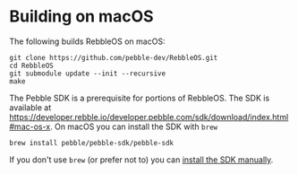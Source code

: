 # Building on macOS

The following builds RebbleOS on macOS:

    git clone https://github.com/pebble-dev/RebbleOS.git
    cd RebbleOS
    git submodule update --init --recursive
    make

The Pebble SDK is a prerequisite for portions of RebbleOS. The
SDK is available at <https://developer.rebble.io/developer.pebble.com/sdk/download/index.html#mac-os-x>.
On macOS you can install the SDK with `brew`

    brew install pebble/pebble-sdk/pebble-sdk

If you don't use `brew` (or prefer not to) you can [install the SDK manually](https://developer.rebble.io/developer.pebble.com/sdk/install/mac/index.html).
